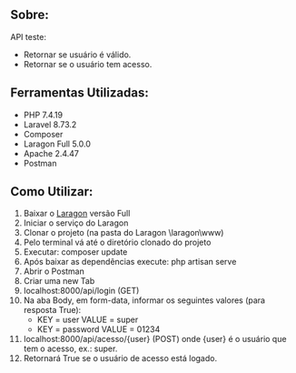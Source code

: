 ## Sobre:

API teste:
- Retornar se usuário é válido.
- Retornar se o usuário tem acesso.

## Ferramentas Utilizadas:

- PHP 7.4.19 
- Laravel 8.73.2
- Composer
- Laragon Full 5.0.0
- Apache 2.4.47
- Postman


## Como Utilizar:

01. Baixar o [Laragon](https://laragon.org/download/) versão Full
02. Iniciar o serviço do Laragon
03. Clonar o projeto (na pasta do Laragon \laragon\www)
04. Pelo terminal vá até o diretório clonado do projeto
05. Executar: composer update
06. Após baixar as dependências execute: php artisan serve
07. Abrir o Postman
08. Criar uma new Tab 
09. localhost:8000/api/login (GET)
10. Na aba Body, em form-data, informar os seguintes valores (para resposta True):
    - KEY = user VALUE = super
    - KEY = password VALUE = 01234
11. localhost:8000/api/acesso/{user} (POST) 
    onde {user} é o usuário que tem o acesso, ex.: super.
12. Retornará True se o usuário de acesso está logado.


